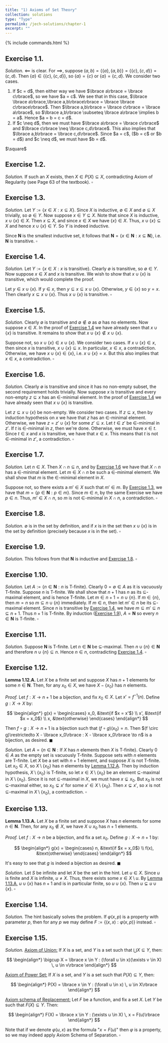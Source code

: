 ```yaml
---
title: "1) Axioms of Set Theory"
collection: solutions
type: "Type"
permalink: /jech-solutions/chapter-1
excerpt: ""
---
```


{% include commands.html %}

<a name="ex1.1"></a>
## Exercise 1.1.
<i>Solution.</i> $\impliedby$ is clear. For $\implies$, suppose $(a,b) = \lbrace \lbrace a\rbrace,\lbrace a,b\rbrace\rbrace = \lbrace \lbrace c\rbrace,\lbrace c,d\rbrace\rbrace = (c,d)$. Then $\lbrace a\rbrace \in \lbrace \lbrace c\rbrace,\lbrace c,d\rbrace\rbrace$, so $\lbrace a\rbrace = \lbrace c\rbrace$ or $\lbrace a\rbrace = \lbrace c,d\rbrace$. We consider two cases.
<ol>
<li> If $c = d$, then either way we have $\lbrace a\rbrace = \lbrace c\rbrace$, so we have $a = c$. We see that in this case, $\lbrace \lbrace a\rbrace,\lbrace a,b\rbrace\rbrace = \lbrace \lbrace c\rbrace\rbrace$. Then $\lbrace a,b\rbrace = \lbrace c\rbrace = \lbrace a\rbrace$, so $\lbrace a,b\rbrace \subseteq \lbrace a\rbrace \implies b = a$. Hence $a = b = c = d$.</li>

<li> If $c \neq d$, then we must have $\lbrace a\rbrace = \lbrace c\rbrace$ and $\lbrace c\rbrace \neq \lbrace c,d\rbrace$. This also implies that $\lbrace a,b\rbrace = \lbrace c,d\rbrace$. Since $a = c$, ($b = c$ or $b = d$) and $c \neq d$, we must have $b = d$.</li>
</ol> 
$\square$

<a name="ex1.2"></a>
## Exercise 1.2.
<i>Solution.</i> If such an $X$ exists, then $X \in P(X) \subseteq X$, contradicting Axiom of Regularity (see Page 63 of the textbook). 
$\square$

<a name="ex1.3"></a>
## Exercise 1.3.
<i>Solution.</i> Let $Y := \lbrace x \in X : x \subseteq X\rbrace$. Since $X$ is inductive, $\emptyset \in X$ and $\emptyset \subseteq X$ trivially, so $\emptyset \in Y$. Now suppose $x \in Y \subseteq X$. Note that since $X$ is inductive, $x \cup \lbrace x\rbrace \in X$. Then $x \subseteq X$, and since $x \in X$ we have $\lbrace x\rbrace \in X$. Thus, $x \cup \lbrace x\rbrace \subseteq X$ and hence $x \cup \lbrace x\rbrace \in Y$. So $Y$ is indeed inductive.

Since $\boldsymbol{N}$ is the smallest inductive set, it follows that $\boldsymbol{N} = \lbrace x \in \boldsymbol{N} : x \subseteq \boldsymbol{N}\rbrace$, i.e. $\boldsymbol{N}$ is transitive. 
$\square$

<a name="ex1.4"></a>
## Exercise 1.4.
<i>Solution.</i> Let $Y := \lbrace x \in X : x \text{ is transitive}\rbrace$. Clearly $\emptyset$ is transitive, so $\emptyset \in Y$. Now suppose $x \in X$ and $x$ is transitive. We wish to show that $x \cup \lbrace x\rbrace$ is transitive, which would complete the proof.

Let $y \in x \cup \lbrace x\rbrace$. If $y \in x$, then $y \subseteq x \subseteq x \cup \lbrace x\rbrace$. Otherwise, $y \in \lbrace x\rbrace$ so $y = x$. Then clearly $x \subseteq x \cup \lbrace x\rbrace$. Thus $x \cup \lbrace x\rbrace$ is transitive. 
$\square$

<a name="ex1.5"></a>
## Exercise 1.5.
<i>Solution.</i> Clearly $\emptyset$ is transitive and $\emptyset \notin \emptyset$ as $\emptyset$ has no elements. Now suppose $x \in X$. In the proof of <a href="#ex1.4">Exercise 1.4</a> we have already seen that $x \cup \lbrace x\rbrace$ is transitive. It remains to show that $x \cup \lbrace x\rbrace \notin x \cup \lbrace x\rbrace$.

Suppose not, so $x \cup \lbrace x\rbrace \in x \cup \lbrace x\rbrace$. We consider two cases. If $x \cup \lbrace x\rbrace \in x$, then since $x$ is transitive, $x \cup \lbrace x\rbrace \subseteq x$. In particular, $x \in x$, a contradiction. Otherwise, we have $x \cup \lbrace x\rbrace \in \lbrace x\rbrace$, i.e. $x \cup \lbrace x\rbrace = x$. But this also implies that $x \in x$, a contradiction. 
$\square$

<a name="ex1.6"></a>
## Exercise 1.6.
<i>Solution.</i> Clearly $\emptyset$ is transitive and since it has no non-empty subset, the second requirement holds trivially. Now suppose $x$ is transitive and every non-empty $z \subseteq x$ has an $\in$-minimal element. In the proof of <a href="#ex1.4">Exercise 1.4</a> we have already seen that $x \cup \lbrace x\rbrace$ is transitive.

Let $z \subseteq x \cup \lbrace x\rbrace$ be non-empty. We consider two cases. If $z \subseteq x$, then by induction hypothesis on $x$ we have that $z$ has an $\in$-minimal element. Otherwise, we have $z = z' \cup \lbrace x\rbrace$ for some $z' \subseteq x$. Let $t \in z'$ be $\in$-minimal in $z'$. If $t$ is $\in$-minimal in $z$, then we're done. Otherwise, we must have $x \in t$. Since $t \in x$ and $x$ is transitive, we have that $x \in x$. This means that $t$ is not $\in$-minimal in $z'$, a contradiction. 
$\square$

<a name="ex1.7"></a>
## Exercise 1.7.
<i>Solution.</i> Let $n \in X$. Then $X \cap n \subseteq n$, and by <a href="#ex1.6">Exercise 1.6</a> we have that $X \cap n$ has a $\in$-minimal element. Let $m \in X \cap n$ be such a $\in$-minimal element. We shall show that $m$ is the $\in$-minimal element in $X$.

Suppose not, so there exists a $m' \in X$ such that $m' \in m$. By <a href="#ex1.3">Exercise 1.3</a>, we have that $m = \lbrace p \in \boldsymbol{N} : p \in m\rbrace$. Since $m \in n$, by the same Exercise we have $p \in n$. Thus, $m' \in X \cap n$, so $m$ is not $\in$-minimal in $X \cap n$, a contradiction. 
$\square$

<a name="ex1.8"></a>
## Exercise 1.8.
<i>Solution.</i> $\emptyset$ is in the set by definition, and if $x$ is in the set then $x \cup \lbrace x\rbrace$ is in the set by definition (precisely because $x$ is in the set). 
$\square$

<a name="ex1.9"></a>
## Exercise 1.9.
<i>Solution.</i> This follows from that $\boldsymbol{N}$ is inductive and <a href="#ex1.8">Exercise 1.8</a>. 
$\square$

<a name="ex1.10"></a>
## Exercise 1.10.
<i>Solution.</i> Let $A := \lbrace n \in \boldsymbol{N} : n \text{ is T-finite}\rbrace$. Clearly $0 = \emptyset \in A$ as it is vacuously T-finite. Suppose $n$ is T-finite. We shall show that $n + 1$ has $n$ as its $\subseteq$-maximal element, and is hence T-finite. Let $m \in n + 1 = n \cup \lbrace n\rbrace$. If $m \in \lbrace n\rbrace$, then $m = n$ so $m \subseteq n \cup \lbrace n\rbrace$ immediately. If $m \in n$, then let $m' \in n$ be its $\subseteq$-maximal element. Since $n$ is transitive by <a href="#ex1.4">Exercise 1.4</a>, we have $m \subseteq m' \subseteq n \subseteq n + 1$. Thus $n + 1$ is T-finite. By induction (<a href="#ex1.9">Exercise 1.9</a>), $A = \boldsymbol{N}$ so every $n \in \boldsymbol{N}$ is T-finite. 
$\square$

<a name="ex1.11"></a>
## Exercise 1.11.
<i>Solution.</i> Suppose $\boldsymbol{N}$ is T-finite. Let $n \in \boldsymbol{N}$ be $\subseteq$-maximal. Then $n \cup \lbrace n\rbrace \in \boldsymbol{N}$ and therefore $n \cup \lbrace n\rbrace \subseteq n$. Hence $n \in n$, contradicting <a href="#ex1.4">Exercise 1.4</a>. 
$\square$

<a name="ex1.12"></a>
## Exercise 1.12.
<a name="lem1.12.A"></a>
<b>Lemma 1.12.A.</b> Let $X$ be a finite set and suppose $X$ has $n + 1$ elements for some $n \in \boldsymbol{N}$. Then, for any $x_0 \in X$, we have $X - \lbrace x_0\rbrace$ has $n$ elements.

<i>Proof.</i> Let $f : X \to n + 1$ be a bijection, and fix $x_0 \in X$. Let $x' = f^{-1}(n)$. Define $g : X \to X$ by:

$$
\begin{align*}
g(x) =
\begin{cases}
x_0, &\text{if $x = x'$} \\
x', &\text{if $x = x_0$} \\
x, &\text{otherwise}
\end{cases}
\end{align*}
$$

Then $f \circ g : X \to n + 1$ is a bijection such that $(f \circ g)(x_0) = n$. Then $(f \circ g)\restrictedto X - \lbrace x_0\rbrace : X - \lbrace x_0\rbrace \to n$ is a bijection, as desired. 
$\blacksquare$

<i>Solution.</i> Let $A = \lbrace n \in \boldsymbol{N} : \text{If $X$ has $n$ elements then $X$ is T-finite}\rbrace$. Clearly $0 \in A$ as the empty set is vacuously T-finite. Suppose sets with $n$ elements are T-finite.  Let $X$ be a set with $n + 1$ element, and suppose $X$ is not T-finite. Let $x_0 \in X$, so $X \setminus \lbrace x_0\rbrace$ has $n$ elements by <a href="#lem1.12.A">Lemma 1.12.A</a>. Then by induction hypothesis, $X \setminus \lbrace x_0\rbrace$ is T-finite, so let $x \in X \setminus \lbrace x_0\rbrace$ be an element $\subseteq$-maximal in $X \setminus \lbrace x_0\rbrace$. Since it is not $\subseteq$-maximal in $X$, we must have $x \subsetneq x_0$. But $x_0$ is not $\subseteq$-maximal either, so $x_0 \subsetneq x'$ for some $x' \in X \setminus \lbrace x_0\rbrace$. Then $x \subsetneq x'$, so $x$ is not $\subseteq$-maximal in $X \setminus \lbrace x_0\rbrace$, a contradiction. 
$\square$

<a name="ex1.13"></a>
## Exercise 1.13.
<a name="lem1.13.A"></a>
<b>Lemma 1.13.A.</b> Let $X$ be a finite set and suppose $X$ has $n$ elements for some $n \in \boldsymbol{N}$. Then, for any $x_0 \notin X$, we have $X \cup x_0$ has $n + 1$ elements.

<i>Proof.</i> Let $f : X \to n$ be a bijection, and fix a set $x_0$. Define $g : X \to n + 1$ by:

$$
\begin{align*}
g(x) =
\begin{cases}
n, &\text{if $x = x_0$} \\
f(x), &\text{otherwise}
\end{cases}
\end{align*}
$$

It's easy to see that $g$ is indeed a bijection as desired. 
$\blacksquare$

<i>Solution.</i> Let $S$ be infinite and let $X$ be the set in the hint. Let $u \in X$. Since $u$ is finite and $X$ is infinite, $u \neq X$. Thus, there exists some $x \in X \setminus u$. By <a href="#lem1.13.A">Lemma 1.13.A</a>, $u \cup \lbrace x\rbrace$ has $n + 1$ and is in particular finite, so $u \cup \lbrace x\rbrace$. Then $u \subsetneq u \cup \lbrace x\rbrace$. 
$\square$

<a name="ex1.14"></a>
## Exercise 1.14.
<i>Solution.</i> The hint basically solves the problem. If $\varphi(x,p)$ is a property with parameter $p$, then for any $p$ we may define $F := \lbrace (x,x) : \varphi(x,p)\rbrace$ instead. 
$\square$

<a name="ex1.15"></a>
## Exercise 1.15.
<i>Solution.</i> <u>Axiom of Union:</u> If $X$ is a set, and $Y$ is a set such that $\bigcup X \subseteq Y$, then:

$$
\begin{align*}
\bigcup X = \lbrace x \in Y : (\forall u \in x)(\exists v \in X) \, u \in v\rbrace
\end{align*}
$$

<u>Axiom of Power Set:</u> If $X$ is a set, and $Y$ is a set such that $P(X) \subseteq Y$, then:

$$
\begin{align*}
P(X) = \lbrace x \in Y : (\forall u \in x) \, u \in X\rbrace
\end{align*}
$$

<u>Axiom schema of Replacement:</u> Let $F$ be a function, and fix a set $X$. Let $Y$ be such that $F(X) \subseteq Y$. Then:

$$
\begin{align*}
F(X) = \lbrace x \in Y : (\exists u \in X) \, x = F(u)\rbrace
\end{align*}
$$

Note that if we denote $\varphi(u,x)$ as the formula "$x = F(u)$" then $\varphi$ is a property, so we may indeed apply Axiom Schema of Separation. 
$\square$